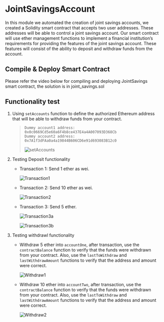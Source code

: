 # JointSavingsAccount
In this module we automated the creation of joint savings accounts, we created a Solidity smart contract that accepts two user addresses. These addresses will be able to control a joint savings account. Our smart contract will use ether management functions to implement a financial institution’s requirements for providing the features of the joint savings account. These features will consist of the ability to deposit and withdraw funds from the account.

## Compile & Deploy Smart Contract

Please refer the video below for compiling and deploying JointSavings smart contract, the solution is in joint_savings.sol




## Functionality test

1. Using `setAccounts` function to define the authorized Ethereum address that will be able to withdraw funds from your contract.
    
    >
    > ```text
    > Dummy account1 address: 0x0c0669Cd5e60a6F4b8ce437E4a4A007093D368Cb
    > Dummy account2 address: 0x7A1f3dFAa0a4a19844B606CD6e91d693083B12c0
    > ```
    >![setAccounts](Execution_Results/setAccounts.png)

2. Testing Deposit functionality

    * Transaction 1: Send 1 ether as wei.

        ![Transaction1](Execution_Results/Transaction_1_Send_1ether_as_wei%20.png) 

    * Transaction 2: Send 10 ether as wei.

        ![Transaction2](Execution_Results/Transaction_2_Send_10ether_as_wei.png) 

    * Transaction 3: Send 5 ether.

        ![Transaction3a](Execution_Results/Transaction_3_Send_5ether_img1.png) 

        ![Transaction3b](Execution_Results/Transaction_3_Send_5ether_img2.png) 

    

3. Testing withdrawl functionality 

    * Withdraw 5 ether into `accountOne`, after  transaction, use the `contractBalance` function to verify that the funds were withdrawn from your contract. Also, use the `lastToWithdraw` and `lastWithdrawAmount` functions to verify that the address and amount were correct.

        ![Withdraw1](Execution_Results/Withdraw_5ether_into_Account1.png) 
    
    * Withdraw 10 ether into `accountTwo`, after  transaction, use the `contractBalance` function to verify that the funds were withdrawn from your contract. Also, use the `lastToWithdraw` and `lastWithdrawAmount` functions to verify that the address and amount were correct.

        ![Withdraw2](Execution_Results/Withdraw_10ether_into_Account2.png)


